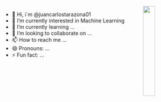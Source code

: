 <img align='right' src= '[https://www.bing.com/images/create/pokemon-lucario--programando-en-una-computadora-si/1-65c6c55b570349b19c10a86956a4d021? id=YYlXSgm0BG0zSOo9NbE0jw%3d%3d&view=detailv2&idpp=genimg&thId=OIG3.R0XjaAofguNPJwknBzPd&darkschemeovr=0&FORM=GCRIDP&mode=overlay](https://www.bing.com/th?id=OUG.6BD5D3B186C7D423FD3961384152D1A4&w=236&c=11&rs=1&qlt=90&bgcl=ececec&o=6&pid=PersonalBing&p=0)' width='25%'>  

- 👋 Hi, i´m @juancarlostarazona01
- 👀 I’m currently interested in Machine Learning
- 🌱 I’m currently learning ...
- 💞️ I’m looking to collaborate on ...
- 📫 How to reach me ...
- 😄 Pronouns: ...
- ⚡ Fun fact: ...

<!---
juancarlostarazona01/juancarlostarazona01 is a ✨ special ✨ repository because its `README.md` (this file) appears on your GitHub profile.
You can click the Preview link to take a look at your changes.
--->
